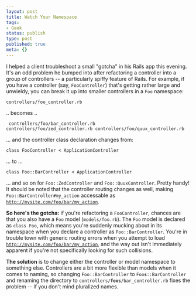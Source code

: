 ```yaml
---
layout: post
title: Watch Your Namespace
tags:
- Geek
status: publish
type: post
published: true
meta: {}
---
```

I helped a client troubleshoot a small "gotcha" in his Rails app this evening.  It's an odd problem he bumped into after refactoring a controller into a group of controllers -- a particularly spiffy feature of Rails.  For example, if you have a controller (say, <code>FooController</code>) that's getting rather large and unwieldy, you can break it up into smaller controllers in a <code>Foo</code> namespace:

<code>controllers/foo_controller.rb</code>

.. becomes ..

<code> controllers/foo/bar_controller.rb
controllers/foo/zed_controller.rb
controllers/foo/quux_controller.rb </code>

... and the controller class declaration changes from:

<code>class FooController &lt; ApplicationController</code>

... to ...

<code>class Foo::BarController &lt; ApplicationController</code>

... and so on for <code>Foo::ZedController</code> and <code>Foo::QuuxController</code>.  Pretty handy!  It should be noted that the controller routing changes as well, making <code>Foo::BarController#my_action</code> accessable as <code>http://mysite.com/foo/bar/my_action</code>.

<b>So here's the gotcha:</b>  if you're refactoring a <code>FooController</code>, chances are that you also have a <code>Foo</code> model (<code>models/foo.rb</code>).  The <code>Foo</code> model is declared as <code>class Foo</code>, which means you're suddenly mucking about in its namespace when you declare a controller as <code>Foo::BarController</code>. You're in trouble town with generic routing errors when you attempt to load<code> http://mysite.com/foo/bar/my_action</code>, and the way out isn't immediately apparent if you're not specifically looking for such collisions.

<b>The solution</b> is to change either the controller or model namespace to something else.  Controllers are a bit more flexible than models when it comes to naming, so changing <code>Foo::BarController</code> to <code>Foo<b>s</b>::BarController</code> and renaming the directory to <code>controllers/<b>foos</b>/bar_controller.rb</code> fixes the problem -- if you don't mind pluralized names.

